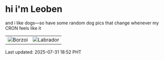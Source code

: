 # hi i'm Leoben

and i like dogs—so have some random dog pics that change whenever my CRON feels like it

|  |  |
|--------|----------|
| ![Borzoi](https://random-dog-vercel.vercel.app/api/random-borzoi?v=1753959179) | ![Labrador](https://random-dog-vercel.vercel.app/api/random-labrador?v=1753959179) |

Last updated: 2025-07-31 18:52 PHT
